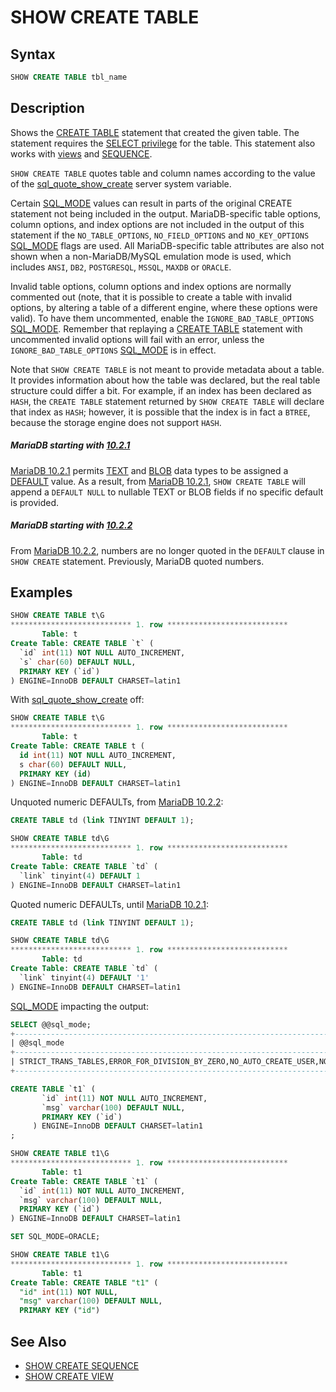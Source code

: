 # SHOW CREATE TABLE

## Syntax

```sql
SHOW CREATE TABLE tbl_name
```

## Description

Shows the [CREATE TABLE](/sql-statements-structure/sql-statements/data-definition/create/create-table/) statement that created the given
table. The statement requires the [SELECT privilege](/sql-statements-structure/sql-statements/data-manipulation/selecting-data/select/) for the table. This statement also works with [views](/programming-customizing-mariadb/views/) and [SEQUENCE](/sql-statements-structure/sequences/create-sequence/).

`SHOW CREATE TABLE` quotes table and
column names according to the value of the [sql_quote_show_create](/kb/en/server-system-variables/#sql_quote_show_create) server system variable.

Certain [SQL_MODE](/mariadb-administration/variables-and-modes/sql-mode/) values can result in parts of the original CREATE statement not being included in the output. MariaDB-specific table options, column options, and index options are not included in the output of this statement if the `NO_TABLE_OPTIONS`, `NO_FIELD_OPTIONS` and `NO_KEY_OPTIONS` [SQL_MODE](/mariadb-administration/variables-and-modes/sql-mode/) flags are used. All MariaDB-specific table attributes are also not shown when a non-MariaDB/MySQL emulation mode is used, which includes `ANSI`, `DB2`, `POSTGRESQL`, `MSSQL`, `MAXDB` or `ORACLE`.

Invalid table options, column options and index options are normally commented out (note, that it is possible to create a table with invalid options, by altering a table of a different engine, where these options were valid). To have them uncommented, enable the `IGNORE_BAD_TABLE_OPTIONS` [SQL_MODE](/mariadb-administration/variables-and-modes/sql-mode/). Remember that replaying a [CREATE TABLE](/sql-statements-structure/sql-statements/data-definition/create/create-table/) statement with uncommented invalid options will fail with an error, unless the `IGNORE_BAD_TABLE_OPTIONS` [SQL_MODE](/mariadb-administration/variables-and-modes/sql-mode/) is in effect.

Note that `SHOW CREATE TABLE` is not meant to provide metadata about a table. It provides information about how the table was declared, but the real table structure could differ a bit. For example, if an index has been declared as `HASH`, the `CREATE TABLE` statement returned by `SHOW CREATE TABLE` will declare that index as `HASH`; however, it is possible that the index is in fact a `BTREE`, because the storage engine does not support `HASH`.

##### MariaDB starting with [10.2.1](/kb/en/mariadb-1021-release-notes/)

[MariaDB 10.2.1](/kb/en/mariadb-1021-release-notes/) permits [TEXT](/columns-storage-engines-and-plugins/data-types/string-data-types/text/) and [BLOB](/columns-storage-engines-and-plugins/data-types/string-data-types/blob/) data types to be assigned a [DEFAULT](/kb/en/create-table/#default) value. As a result, from [MariaDB 10.2.1](/kb/en/mariadb-1021-release-notes/), `SHOW CREATE TABLE` will append a `DEFAULT NULL` to nullable TEXT or BLOB fields if no specific default is provided.

##### MariaDB starting with [10.2.2](/kb/en/mariadb-1022-release-notes/)

From [MariaDB 10.2.2](/kb/en/mariadb-1022-release-notes/), numbers are no longer quoted in the `DEFAULT` clause in `SHOW CREATE` statement. Previously, MariaDB quoted numbers.

## Examples

```sql
SHOW CREATE TABLE t\G
*************************** 1. row ***************************
       Table: t
Create Table: CREATE TABLE `t` (
  `id` int(11) NOT NULL AUTO_INCREMENT,
  `s` char(60) DEFAULT NULL,
  PRIMARY KEY (`id`)
) ENGINE=InnoDB DEFAULT CHARSET=latin1
```

With [sql_quote_show_create](/kb/en/server-system-variables/#sql_quote_show_create) off:

```sql
SHOW CREATE TABLE t\G
*************************** 1. row ***************************
       Table: t
Create Table: CREATE TABLE t (
  id int(11) NOT NULL AUTO_INCREMENT,
  s char(60) DEFAULT NULL,
  PRIMARY KEY (id)
) ENGINE=InnoDB DEFAULT CHARSET=latin1
```

Unquoted numeric DEFAULTs, from [MariaDB 10.2.2](/kb/en/mariadb-1022-release-notes/):

```sql
CREATE TABLE td (link TINYINT DEFAULT 1);

SHOW CREATE TABLE td\G
*************************** 1. row ***************************
       Table: td
Create Table: CREATE TABLE `td` (
  `link` tinyint(4) DEFAULT 1
) ENGINE=InnoDB DEFAULT CHARSET=latin1
```

Quoted numeric DEFAULTs, until [MariaDB 10.2.1](/kb/en/mariadb-1021-release-notes/):

```sql
CREATE TABLE td (link TINYINT DEFAULT 1);

SHOW CREATE TABLE td\G
*************************** 1. row ***************************
       Table: td
Create Table: CREATE TABLE `td` (
  `link` tinyint(4) DEFAULT '1'
) ENGINE=InnoDB DEFAULT CHARSET=latin1
```

[SQL_MODE](/mariadb-administration/variables-and-modes/sql-mode/) impacting the output:

```sql
SELECT @@sql_mode;
+-------------------------------------------------------------------------------------------+
| @@sql_mode                                                                                |
+-------------------------------------------------------------------------------------------+
| STRICT_TRANS_TABLES,ERROR_FOR_DIVISION_BY_ZERO,NO_AUTO_CREATE_USER,NO_ENGINE_SUBSTITUTION |
+-------------------------------------------------------------------------------------------+

CREATE TABLE `t1` (
       `id` int(11) NOT NULL AUTO_INCREMENT,
       `msg` varchar(100) DEFAULT NULL,
       PRIMARY KEY (`id`)
     ) ENGINE=InnoDB DEFAULT CHARSET=latin1
;

SHOW CREATE TABLE t1\G
*************************** 1. row ***************************
       Table: t1
Create Table: CREATE TABLE `t1` (
  `id` int(11) NOT NULL AUTO_INCREMENT,
  `msg` varchar(100) DEFAULT NULL,
  PRIMARY KEY (`id`)
) ENGINE=InnoDB DEFAULT CHARSET=latin1

SET SQL_MODE=ORACLE;

SHOW CREATE TABLE t1\G
*************************** 1. row ***************************
       Table: t1
Create Table: CREATE TABLE "t1" (
  "id" int(11) NOT NULL,
  "msg" varchar(100) DEFAULT NULL,
  PRIMARY KEY ("id")
```

## See Also

- [SHOW CREATE SEQUENCE](/sql-statements-structure/sql-statements/administrative-sql-statements/show/show-create-sequence/)
- [SHOW CREATE VIEW](/sql-statements-structure/sql-statements/administrative-sql-statements/show/show-create-view/)